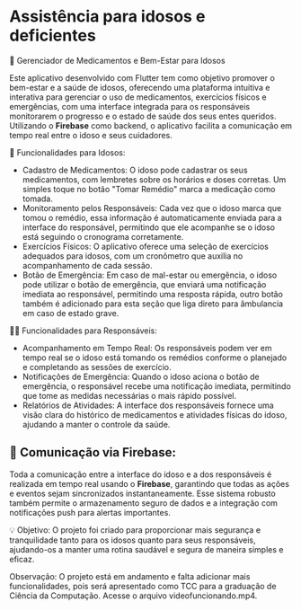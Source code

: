 # Assistência para idosos e deficientes


 🏥 Gerenciador de Medicamentos e Bem-Estar para Idosos

Este aplicativo desenvolvido com Flutter tem como objetivo promover o bem-estar e a saúde de idosos, oferecendo uma plataforma intuitiva e interativa para gerenciar o uso de medicamentos, exercícios físicos e emergências, com uma interface integrada para os responsáveis monitorarem o progresso e o estado de saúde dos seus entes queridos. Utilizando o **Firebase** como backend, o aplicativo facilita a comunicação em tempo real entre o idoso e seus cuidadores.

📱 Funcionalidades para Idosos:
- Cadastro de Medicamentos: O idoso pode cadastrar os seus medicamentos, com lembretes sobre os horários e doses corretas. Um simples toque no botão "Tomar Remédio" marca a medicação como tomada.
- Monitoramento pelos Responsáveis: Cada vez que o idoso marca que tomou o remédio, essa informação é automaticamente enviada para a interface do responsável, permitindo que ele acompanhe se o idoso está seguindo o cronograma corretamente.
- Exercícios Físicos: O aplicativo oferece uma seleção de exercícios adequados para idosos, com um cronômetro que auxilia no acompanhamento de cada sessão.
- Botão de Emergência: Em caso de mal-estar ou emergência, o idoso pode utilizar o botão de emergência, que enviará uma notificação imediata ao responsável, permitindo uma resposta rápida, outro botão
  também é adicionado para esta seção que liga direto para âmbulancia em caso de estado grave.

🧑‍⚕️ Funcionalidades para Responsáveis:
- Acompanhamento em Tempo Real: Os responsáveis podem ver em tempo real se o idoso está tomando os remédios conforme o planejado e completando as sessões de exercício.
- Notificações de Emergência: Quando o idoso aciona o botão de emergência, o responsável recebe uma notificação imediata, permitindo que tome as medidas necessárias o mais rápido possível.
- Relatórios de Atividades: A interface dos responsáveis fornece uma visão clara do histórico de medicamentos e atividades físicas do idoso, ajudando a manter o controle da saúde.

## 🔗 Comunicação via Firebase:
Toda a comunicação entre a interface do idoso e a dos responsáveis é realizada em tempo real usando o **Firebase**, garantindo que todas as ações e eventos sejam sincronizados instantaneamente. Esse sistema robusto também permite o armazenamento seguro de dados e a integração com notificações push para alertas importantes.

💡 Objetivo:
O projeto foi criado para proporcionar mais segurança e tranquilidade tanto para os idosos quanto para seus responsáveis, ajudando-os a manter uma rotina saudável e segura de maneira simples e eficaz.

Observação:
O projeto está em andamento e falta adicionar mais funcionalidades, pois será apresentado como TCC para a graduação de Ciência da Computação.
Acesse o arquivo videofuncionando.mp4.

